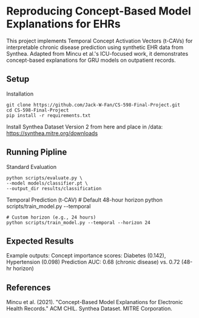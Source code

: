 # Reproducing Concept-Based Model Explanations for EHRs

This project implements Temporal Concept Activation Vectors (t-CAVs) for interpretable chronic disease prediction using synthetic EHR data from Synthea. Adapted from Mincu et al.'s ICU-focused work, it demonstrates concept-based explanations for GRU models on outpatient records.

## Setup

Installation

    git clone https://github.com/Jack-W-Fan/CS-598-Final-Project.git
    cd CS-598-Final-Project
    pip install -r requirements.txt

Install Synthea Dataset Version 2 from here and place in /data:
https://synthea.mitre.org/downloads 

## Running Pipline

Standard Evaluation

    python scripts/evaluate.py \
    --model models/classifier.pt \
    --output_dir results/classification

Temporal Prediction (t-CAV)
    # Default 48-hour horizon
    python scripts/train_model.py --temporal

    # Custom horizon (e.g., 24 hours)
    python scripts/train_model.py --temporal --horizon 24

## Expected Results

Example outputs:
Concept importance scores: Diabetes (0.142), Hypertension (0.098)
Prediction AUC: 0.68 (chronic disease) vs. 0.72 (48-hr horizon)

## References

Mincu et al. (2021). "Concept-Based Model Explanations for Electronic Health Records." ACM CHIL.
Synthea Dataset. MITRE Corporation.